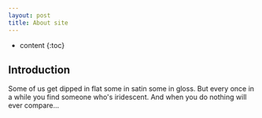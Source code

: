 ```yaml
---
layout: post
title: About site
---
```


* content
{:toc}

## Introduction
Some of us get dipped in flat some in satin some in gloss. But every once in a while you find someone who's iridescent. And when you do nothing will ever compare...
